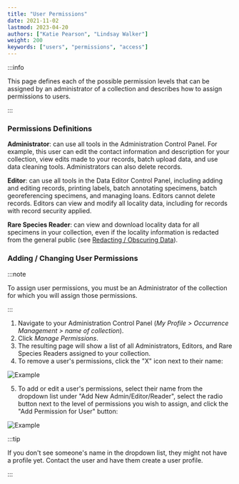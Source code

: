 ```yaml
---
title: "User Permissions"
date: 2021-11-02
lastmod: 2023-04-20
authors: ["Katie Pearson", "Lindsay Walker"]
weight: 200
keywords: ["users", "permissions", "access"]
---
```


:::info

This page defines each of the possible permission levels that can be assigned by an administrator of a collection and describes how to assign permissions to users.

:::

### Permissions Definitions

**Administrator**: can use all tools in the Administration Control Panel. For example, this user can edit the contact information and description for your collection, view edits made to your records, batch upload data, and use data cleaning tools. Administrators can also delete records.

**Editor**: can use all tools in the Data Editor Control Panel, including adding and editing records, printing labels, batch annotating specimens, batch georeferencing specimens, and managing loans. Editors cannot delete records. Editors can view and modify all locality data, including for records with record security applied.

**Rare Species Reader**: can view and download locality data for all specimens in your collection, even if the locality information is redacted from the general public (see [Redacting / Obscuring Data](/Collection_Manager_Guide/Data_Publishing/redacting_obscuring_data)).

### Adding / Changing User Permissions

:::note

To assign user permissions, you must be an Administrator of the collection for which you will assign those permissions.

:::

1. Navigate to your Administration Control Panel (_My Profile > Occurrence Management > name of collection_).
2. Click _Manage Permissions_.
3. The resulting page will show a list of all Administrators, Editors, and Rare Species Readers assigned to your collection.
4. To remove a user's permissions, click the "X" icon next to their name:

![Example](/img/permissions_remove.png)

5. To add or edit a user's permissions, select their name from the dropdown list under "Add New Admin/Editor/Reader", select the radio button next to the level of permissions you wish to assign, and click the "Add Permission for User" button:

![Example](/img/permissions_add.png)

:::tip

If you don't see someone's name in the dropdown list, they might not have a profile yet. Contact the user and have them create a user profile.

:::
